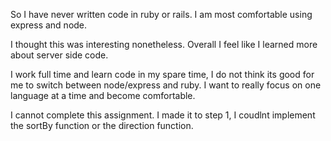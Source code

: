 So I have never written code in ruby or rails. I am most comfortable using express and node. 

I thought this was interesting nonetheless. Overall I feel like I learned more about server side code. 

I work full time and learn code in my spare time, I do not think its good for me to switch between node/express and ruby. I want to really focus on one language at a time and become comfortable. 

I cannot complete this assignment. I made it to step 1, I coudlnt implement the sortBy function or the direction function. 